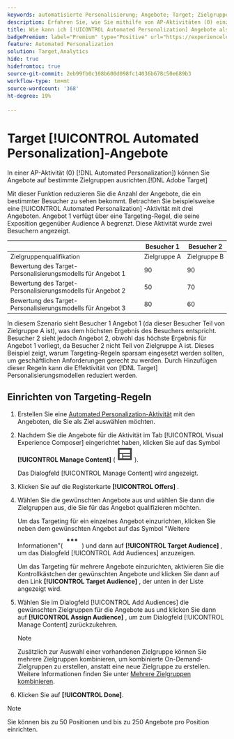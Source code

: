 ```yaml
---
keywords: automatisierte Personalisierung; Angebote; Target; Zielgruppe; Targeting-Regeln; Targeting
description: Erfahren Sie, wie Sie mithilfe von AP-Aktivitäten (0) einzelne Angebote auf bestimmte Zielgruppen ausrichten.[!UICONTROL Automated Personalization]
title: Wie kann ich [!UICONTROL Automated Personalization] Angebote als Ziel auswählen?
badgePremium: label="Premium" type="Positive" url="https://experienceleague.adobe.com/docs/target/using/introduction/intro.html?lang=en#premium newtab=true" tooltip="Erfahren Sie, was in Target Premium enthalten ist."
feature: Automated Personalization
solution: Target,Analytics
hide: true
hidefromtoc: true
source-git-commit: 2eb99fb0c108b600d098fc14036b678c50e689b3
workflow-type: tm+mt
source-wordcount: '368'
ht-degree: 19%

---
```


# Target [!UICONTROL Automated Personalization]-Angebote

In einer AP-Aktivität (0} [!DNL Automated Personalization]) können Sie Angebote auf bestimmte Zielgruppen ausrichten.[!DNL Adobe Target]

Mit dieser Funktion reduzieren Sie die Anzahl der Angebote, die ein bestimmter Besucher zu sehen bekommt. Betrachten Sie beispielsweise eine [!UICONTROL Automated Personalization] -Aktivität mit drei Angeboten. Angebot 1 verfügt über eine Targeting-Regel, die seine Exposition gegenüber Audience A begrenzt. Diese Aktivität wurde zwei Besuchern angezeigt.

| | Besucher 1 | Besucher 2 |
|--- |--- |--- |
| Zielgruppenqualifikation | Zielgruppe A | Zielgruppe B |
| Bewertung des Target-Personalisierungsmodells für Angebot 1 | 90 | 90 |
| Bewertung des Target-Personalisierungsmodells für Angebot 2 | 50 | 70 |
| Bewertung des Target-Personalisierungsmodells für Angebot 3 | 80 | 60 |

In diesem Szenario sieht Besucher 1 Angebot 1 (da dieser Besucher Teil von Zielgruppe A ist), was dem höchsten Ergebnis des Besuchers entspricht. Besucher 2 sieht jedoch Angebot 2, obwohl das höchste Ergebnis für Angebot 1 vorliegt, da Besucher 2 nicht Teil von Zielgruppe A ist. Dieses Beispiel zeigt, warum Targeting-Regeln sparsam eingesetzt werden sollten, um geschäftlichen Anforderungen gerecht zu werden. Durch Hinzufügen dieser Regeln kann die Effektivität von [!DNL Target] Personalisierungsmodellen reduziert werden.

## Einrichten von Targeting-Regeln

1. Erstellen Sie eine [Automated Personalization-Aktivität](/help/main/c-activities/t-automated-personalization/create-ap-activity.md) mit den Angeboten, die Sie als Ziel auswählen möchten.
1. Nachdem Sie die Angebote für die Aktivität im Tab [!UICONTROL Visual Experience Composer] eingerichtet haben, klicken Sie auf das Symbol **[!UICONTROL Manage Content]** ( ![Symbol Inhalt verwalten](/help/main/assets/icons/Experience.svg) ).

   Das Dialogfeld [!UICONTROL Manage Content] wird angezeigt.

1. Klicken Sie auf die Registerkarte **[!UICONTROL Offers]** .

1. Wählen Sie die gewünschten Angebote aus und wählen Sie dann die Zielgruppen aus, die Sie für das Angebot qualifizieren möchten.

   Um das Targeting für ein einzelnes Angebot einzurichten, klicken Sie neben dem gewünschten Angebot auf das Symbol &quot;Weitere Informationen&quot;( ![Mehr Infosymbol](/help/main/assets/icons/MoreSmallList.svg) ) und dann auf **[!UICONTROL Target Audience]** , um das Dialogfeld [!UICONTROL Add Audiences] anzuzeigen.

   Um das Targeting für mehrere Angebote einzurichten, aktivieren Sie die Kontrollkästchen der gewünschten Angebote und klicken Sie dann auf den Link **[!UICONTROL Target Audience]** , der unten in der Liste angezeigt wird.

1. Wählen Sie im Dialogfeld [!UICONTROL Add Audiences] die gewünschten Zielgruppen für die Angebote aus und klicken Sie dann auf **[!UICONTROL Assign Audience]** , um zum Dialogfeld [!UICONTROL Manage Content] zurückzukehren.

   >[!NOTE]
   >
   >Zusätzlich zur Auswahl einer vorhandenen Zielgruppe können Sie mehrere Zielgruppen kombinieren, um kombinierte On-Demand-Zielgruppen zu erstellen, anstatt eine neue Zielgruppe zu erstellen. Weitere Informationen finden Sie unter [Mehrere Zielgruppen kombinieren](/help/main/c-target/combining-multiple-audiences.md#concept_A7386F1EA4394BD2AB72399C225981E5).

1. Klicken Sie auf **[!UICONTROL Done]**.

>[!NOTE]
>
>Sie können bis zu 50 Positionen und bis zu 250 Angebote pro Position einrichten.